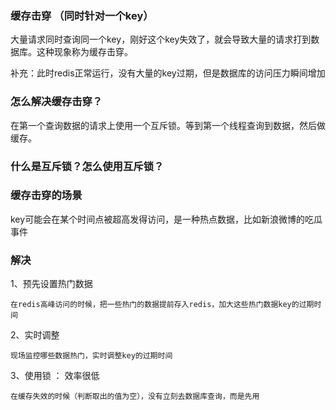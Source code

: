 ### 缓存击穿 （同时针对一个key）

大量请求同时查询同一个key，刚好这个key失效了，就会导致大量的请求打到数据库。这种现象称为缓存击穿。

补充：此时redis正常运行，没有大量的key过期，但是数据库的访问压力瞬间增加

### 怎么解决缓存击穿？

在第一个查询数据的请求上使用一个互斥锁。等到第一个线程查询到数据，然后做缓存。

### 什么是互斥锁？怎么使用互斥锁？


### 缓存击穿的场景

key可能会在某个时间点被超高发得访问，是一种热点数据，比如新浪微博的吃瓜事件

### 解决

1、预先设置热门数据

    在redis高峰访问的时候，把一些热门的数据提前存入redis，加大这些热门数据key的过期时间

2、实时调整

    现场监控哪些数据热门，实时调整key的过期时间

3、使用锁 ： 效率很低

    在缓存失效的时候（判断取出的值为空），没有立刻去数据库查询，而是先用 

